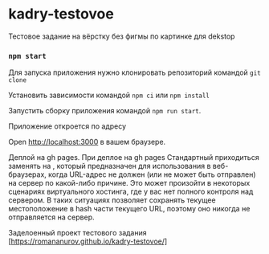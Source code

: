 # kadry-testovoe
Тестовое задание на вёрстку без фигмы по картинке для dekstop

### `npm start`

Для запуска приложения нужно клонировать репозиторий
командой `git clone`

Установить зависимости командой `npm ci` или `npm install`

Запустить сборку приложения командой `npm run start`.

Приложение откроется по адресу 

Open [http://localhost:3000](http://localhost:3000)  в вашем браузере.

Деплой на gh pages. При деплое на gh pages Стандартный <BrowserRouter> 
приходиться заменять на <HashRouter>, который предназначен для использования в веб-браузерах, когда URL-адрес не должен (или не может быть отправлен) на сервер по какой-либо причине. Это может произойти в некоторых сценариях виртуального хостинга, где у вас нет полного контроля над сервером. В таких ситуациях <HashRouter> позволяет сохранять текущее местоположение в hash части текущего URL, поэтому оно никогда не отправляется на сервер.

Заделоенный проект тестового задания [https://romananurov.github.io/kadry-testovoe/]

